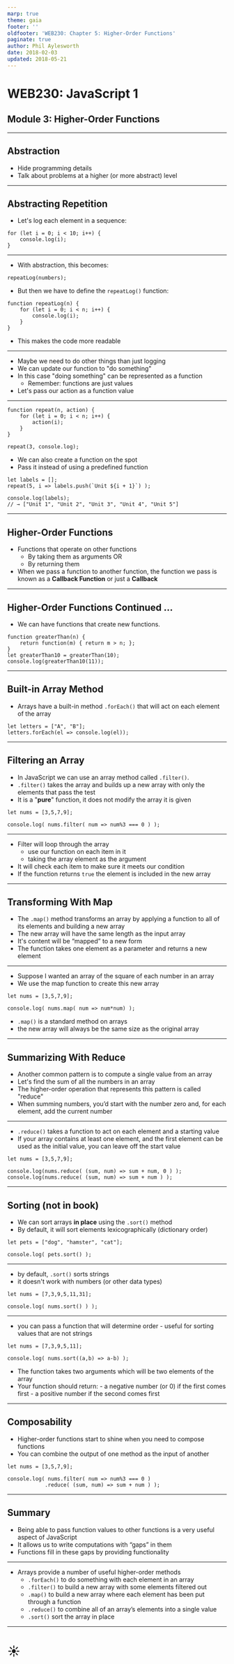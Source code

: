```yaml
---
marp: true
theme: gaia
footer: ''
oldfooter: 'WEB230: Chapter 5: Higher-Order Functions'
paginate: true
author: Phil Aylesworth
date: 2018-02-03
updated: 2018-05-21
---
```


<!--
_class: invert lead
_paginate: false
_footer: ""
-->

# WEB230: JavaScript 1

## Module 3: Higher-Order Functions

---

## Abstraction

- Hide programming details
- Talk about problems at a higher (or more abstract) level

---

## Abstracting Repetition

- Let's log each element in a sequence:

```text
for (let i = 0; i < 10; i++) {
    console.log(i);
}
```

---

- With abstraction, this becomes:

```text
repeatLog(numbers);
```

- But then we have to define the `repeatLog()` function:

```text
function repeatLog(n) {
    for (let i = 0; i < n; i++) {
        console.log(i);
    }
}
```

- This makes the code more readable

---

- Maybe we need to do other things than just logging
- We can update our function to "do something"
- In this case "doing something" can be represented as a function
  - Remember: functions are just values
- Let's pass our action as a function value

---

```text
function repeat(n, action) {
    for (let i = 0; i < n; i++) {
        action(i);
    }
}

repeat(3, console.log);
```

- We can also create a function on the spot
- Pass it instead of using a predefined function

```text
let labels = [];
repeat(5, i => labels.push(`Unit ${i + 1}`) );

console.log(labels);
// → ["Unit 1", "Unit 2", "Unit 3", "Unit 4", "Unit 5"]
```

---

## Higher-Order Functions

- Functions that operate on other functions
  - By taking them as arguments OR
  - By returning them
- When we pass a function to another function, the function we pass is known as a **Callback Function** or just a **Callback**

---

## Higher-Order Functions Continued …

- We can have functions that create new functions.

```text
function greaterThan(n) {
    return function(m) { return m > n; };
}
let greaterThan10 = greaterThan(10);
console.log(greaterThan10(11));
```

---

## Built-in Array Method

- Arrays have a built-in method `.forEach()` that will act on each element of the array

```text
let letters = ["A", "B"];
letters.forEach(el => console.log(el));
```

---

## Filtering an Array

- In JavaScript we can use an array method called `.filter()`.
- `.filter()` takes the array and builds up a new array with only the elements that pass the test
- It is a "**pure**" function, it does not modify the array it is given

```text
let nums = [3,5,7,9];

console.log( nums.filter( num => num%3 === 0 ) );
```

---

- Filter will loop through the array
  - use our function on each item in it
  - taking the array element as the argument
- It will check each item to make sure it meets our condition
- If the function returns `true` the element is included in the new array

---

## Transforming With Map

- The `.map()` method transforms an array by applying a function to all of its elements and building a new array
- The new array will have the same length as the input array
- It's content will be “mapped” to a new form
- The function takes one element as a parameter and returns a new element

---

- Suppose I wanted an array of the square of each number in an array
- We use the map function to create this new array

```text
let nums = [3,5,7,9];

console.log( nums.map( num => num*num) );
```

- `.map()` is a standard method on arrays
- the new array will always be the same size as the original array

---

## Summarizing With Reduce

- Another common pattern is to compute a single value from an array
- Let's find the sum of all the numbers in an array
- The higher-order operation that represents this pattern is called "reduce"
- When summing numbers, you’d start with the number zero and, for each element, add the current number

---

- `.reduce()` takes a function to act on each element and a starting value
- If your array contains at least one element, and the first element can be used as the initial value, you can leave off the start value

```text
let nums = [3,5,7,9];

console.log(nums.reduce( (sum, num) => sum + num, 0 ) );
console.log(nums.reduce( (sum, num) => sum + num ) );
```

---

## Sorting (not in book)

- We can sort arrays **in place** using the `.sort()` method
- By default, it will sort elements lexicographically (dictionary order)

```text
let pets = ["dog", "hamster", "cat"];

console.log( pets.sort() );
```

---

- by default, `.sort()` sorts strings
- it doesn't work with numbers (or other data types)

```text
let nums = [7,3,9,5,11,31];

console.log( nums.sort() ) );
```

---

- you can pass a function that will determine order - useful for sorting values that are not strings

```text
let nums = [7,3,9,5,11];

console.log( nums.sort((a,b) => a-b) );
```

- The function takes two arguments which will be two elements of the array
- Your function should return: - a negative number (or 0) if the first comes first - a positive number if the second comes first

---

## Composability

- Higher-order functions start to shine when you need to compose functions
- You can combine the output of one method as the input of another

```text
let nums = [3,5,7,9];

console.log( nums.filter( num => num%3 === 0 )
            .reduce( (sum, num) => sum + num ) );
```

---

## Summary

- Being able to pass function values to other functions is a very useful aspect of JavaScript
- It allows us to write computations with “gaps” in them
- Functions fill in these gaps by providing functionality

---

- Arrays provide a number of useful higher-order methods
  - `.forEach()` to do something with each element in an array
  - `.filter()` to build a new array with some elements filtered out
  - `.map()` to build a new array where each element has been put through a function
  - `.reduce()` to combine all of an array’s elements into a single value
  - `.sort()` sort the array in place

---

<!--
_class: lead
_footer: ""
_paginate: false
-->

# ☀
